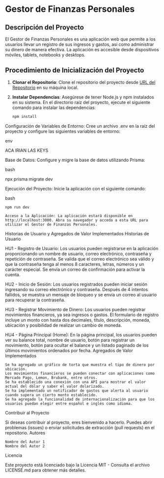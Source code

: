 # Gestor de Finanzas Personales

## Descripción del Proyecto

El Gestor de Finanzas Personales es una aplicación web que permite a los usuarios llevar un registro de sus ingresos y gastos, así como administrar su dinero de manera efectiva. La aplicación es accesible desde dispositivos móviles, tablets, notebooks y desktops.

## Procedimiento de Inicialización del Proyecto

1. **Clonar el Repositorio**: Clone el repositorio del proyecto desde [URL del Repositorio](https://github.com/OrnellaGrigolato/Finance-Manager) en su máquina local.

2. **Instalar Dependencias**: Asegúrese de tener Node.js y npm instalados en su sistema. En el directorio raíz del proyecto, ejecute el siguiente comando para instalar las dependencias:

   ```bash
   npm install

Configuración de Variables de Entorno: Cree un archivo .env en la raíz del proyecto y configure las siguientes variables de entorno:

env

ACA IRIAN LAS KEYS

Base de Datos: Configure y migre la base de datos utilizando Prisma:

bash

npx prisma migrate dev

Ejecución del Proyecto: Inicie la aplicación con el siguiente comando:

bash

    npm run dev

    Acceso a la Aplicación: La aplicación estará disponible en http://localhost:3000. Abra su navegador y acceda a esta URL para utilizar el Gestor de Finanzas Personales.

Historias de Usuario y Agregados de Valor Implementados
Historias de Usuario

HU1 - Registro de Usuario: Los usuarios pueden registrarse en la aplicación proporcionando un nombre de usuario, correo electrónico, contraseña y repetición de contraseña. Se valida que el correo electrónico sea válido y que la contraseña tenga al menos 8 caracteres, letras, números y un carácter especial. Se envía un correo de confirmación para activar la cuenta.

HU2 - Inicio de Sesión: Los usuarios registrados pueden iniciar sesión ingresando su correo electrónico y contraseña. Después de 4 intentos fallidos, se muestra un mensaje de bloqueo y se envía un correo al usuario para recuperar la contraseña.

HU3 - Registrar Movimiento de Dinero: Los usuarios pueden registrar movimientos financieros, ya sea ingresos o gastos. El formulario de registro incluye un monto con hasta dos decimales, título, descripción, moneda, ubicación y posibilidad de realizar un cambio de moneda.

HU4 - Página Principal (Home): En la página principal, los usuarios pueden ver su balance total, nombre de usuario, botón para registrar un movimiento, botón para ocultar el balance y un listado paginado de los últimos movimientos ordenados por fecha.
Agregados de Valor Implementados

    Se ha agregado un gráfico de torta que muestra el tipo de dinero por ubicación.
    Los movimientos financieros se pueden conectar con aplicaciones como Mercado Pago, Lemon, Brubank, entre otros.
    Se ha establecido una conexión con una API para mostrar el valor actual del dólar y saber el valor dolarizado.
    Se ha implementado un notificador de gastos que alerta al usuario cuando supera un cierto monto establecido.
    Se ha agregado la funcionalidad de internacionalización para que los usuarios puedan elegir entre español e inglés como idioma.

Contribuir al Proyecto

Si deseas contribuir al proyecto, eres bienvenido a hacerlo. Puedes abrir problemas (issues) o enviar solicitudes de extracción (pull requests) en el repositorio.
Autores

    Nombre del Autor 1
    Nombre del Autor 2

Licencia

Este proyecto está licenciado bajo la Licencia MIT - Consulta el archivo LICENSE.md para obtener más detalles.